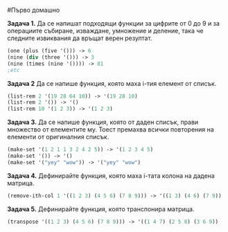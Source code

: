 #Първо домашно

**Задача 1.** Да се напишат подходящи функции за цифрите от 0 до 9 и за операциите
събиране, изваждане, умножение и деление, така че следните извиквания да връщат верен резултат.

```Scheme
(one (plus (five '())) -> 6
(nine (div (three '())) -> 3
(nine (times (nine '()))) -> 81
;etc
```

**Задача 2** Да се напише функция, която маха i-тия елемент от списък.

```Scheme
(list-rem 2 '(19 28 64 10)) -> '(19 28 10)
(list-rem 2 '()) -> '()
(list-rem 10 '(1 2 3)) -> '(1 2 3)
```

**Задача 3.** Да се напише функция, която от даден списък, прави множество от елементите му.
Тоест премахва всички повторения на елементи от оригиналния списък.

```Scheme
(make-set '(1 2 1 1 3 2 4 2 5)) -> '(1 2 3 4 5)
(make-set '()) -> '()
(make-set '("yey" "wow")) -> '("yey" "wow")
```

**Задача 4.** Дефинирайте функция, която маха i-тата колона на дадена матрица.

```Scheme
(remove-ith-col 1 '((1 2 3) (4 5 6) (7 8 9))) -> '((1 3) (4 6) (7 9))
```

**Задача 5.** Дефинирайте функция, която транспонира матрица.

```Scheme
(transpose '((1 2 3) (4 5 6) (7 8 9))) -> '((1 4 7) (2 5 8) (3 6 9))
```


